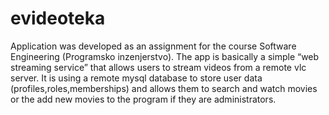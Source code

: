 # evideoteka
Application was developed as an assignment for the course Software Engineering (Programsko inzenjerstvo).
The app is basically a simple “web streaming service” that allows users to stream videos from a remote vlc server.
It is using a remote mysql database to store user data (profiles,roles,memberships) and allows them to search and watch movies or the add new movies to the program if they are administrators.
